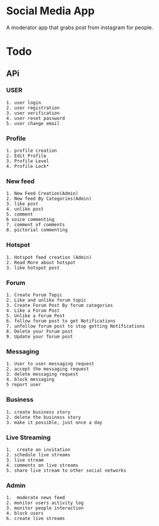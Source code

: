 # Social Media App

A moderator app that grabs post from instagram for people.

# Todo

   ## APi

### USER
	1. user login
	2. user registration
	3. user verification
	4. user reset password
	5. user change email

### Profile
	1. profile creation
	2. Edit Profile
	3. Profile Level
	4. Profile Lock*

### New feed
	1. New Feed Creation(Admin)
	2. New feed By Categories(Admin)
	3. like post
	4. unlike post
	5. comment
	6 voice commenting
	7. comment of comments
	8. pictorial commenting

### Hotspot
	1. Hotspot feed creation (Admin)
	2. Read More about hotspot
	3. like hotspot post

### Forum 
	1. Create Forum Topic
	2. Like and unlike forum topic
	3. Create Forum Post By forum categories
	4. Like a Forum Post
	5. Unlike a Forum Post
	6. follow forum post to get Notifications
	7. unfollow forum post to stop getting Notifications
	8. Delete your Forum post	
	9. Update your forum post
### Messaging
	1. User to user messaging request
	2. accept the messaging request
	3. delete messaging request
	4. block messaging
	5 report user

### Business
	1. create business story
	2. delete the business story
	3. make it possible, just once a day

### Live Streaming
	1.  create an invitation
	2. schedule live streams
	3. live stream
	4. comments on live streams
	5. share live stream to other social networks

### Admin
	1.  moderate news feed
	2. monitor users activity log
	3. monitor people interaction
	4. block users
	6. create live streams